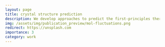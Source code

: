```yaml
---
layout: page
title: crystal structure prediction
description: We develop approaches to predict the first-principles thermodynamics stability (i.e. its "absolute" free energy) by combining quantum-mechanics, machine-learning and high-level electronic structure methods.
img: /assets/img/publication_preview/mol-fluctuations.png 
redirect: https://unsplash.com
importance: 3
category: work
---
```


